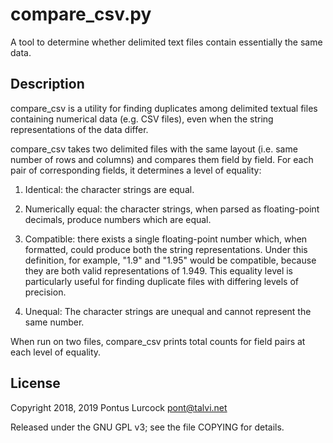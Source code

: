 # compare_csv.py

A tool to determine whether delimited text files contain essentially the
same data.

## Description

compare_csv is a utility for finding duplicates among delimited textual
files containing numerical data (e.g. CSV files), even when the string
representations of the data differ.

compare_csv takes two delimited files with the same layout (i.e. same
number of rows and columns) and compares them field by field. For
each pair of corresponding fields, it determines a level of equality:

1. Identical: the character strings are equal.

2. Numerically equal: the character strings, when parsed as
   floating-point decimals, produce numbers which are equal.

3. Compatible: there exists a single floating-point number which,
   when formatted, could produce both the string representations.
   Under this definition, for example, "1.9" and "1.95" would be
   compatible, because they are both valid representations of 1.949.
   This equality level is particularly useful for finding duplicate
   files with differing levels of precision.

4. Unequal: The character strings are unequal and cannot represent
   the same number.

When run on two files, compare_csv prints total counts for field pairs
at each level of equality.

## License

Copyright 2018, 2019 Pontus Lurcock
pont@talvi.net

Released under the GNU GPL v3; see the file COPYING for details.
